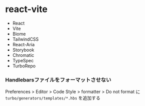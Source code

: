 # react-vite

- React
- Vite
- Biome
- TailwindCSS
- React-Aria
- Storybook
- Chromatic
- TypeSpec
- TurboRepo

### Handlebarsファイルをフォーマットさせない

Preferences > Editor > Code Style > formatter > Do not format に `turbo/generators/templates/*.hbs` を追加する  
